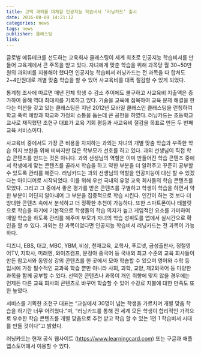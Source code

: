 ```yaml
---
title: 고액 과외를 대체할 인공지능 학습비서 ‘러닝카드’ 출시
date: 2016-08-09 14:21:12
categories: news
tags: news
publisher: 클래스팅
link:
---
```

글로벌 에듀테크를 선도하는 교육회사 클래스팅이 세계 최초로 인공지능 학습비서를 만들어 교육계에서 큰 주목을 받고 있다. <!-- more -->자녀에게 맞춘 학습을 위해 과목당 월 30~50만원의 과외비를 지불해야 했다면 인공지능 학습비서 러닝카드는 전 과목을 다 합쳐도 2~4만원대로 개별 맞춤 학습을 할 수 있어 사교육비를 대폭 절감할 수 있게 되었다.

통계청 조사에 따르면 매년 전체 학생 수 감소 추이에도 불구하고 사교육비 지출액은 증가하여 올해 역대 최대치를 기록하고 있다. 기술을 교육에 접목하여 교육 문제 해결을 한다는 미션을 갖고 있는 클래스팅은 지난 2012년 모바일 클래스인 클래스팅을 런칭하여 학교 폭력 예방과 학교와 가정의 소통을 돕는데 큰 공헌을 하였다. 러닝카드는 초등학교 교사로 재직했던 조현구 대표가 교육 기회 평등과 사교육비 절감을 목표로 만든 두 번째 교육 서비스이다.

사교육비 중에서도 가장 큰 비용을 차지하는 과외는 자녀의 개별 맞춤 학습과 부족한 학습 의지 보완을 위해 비싸지만 많은 학부모가 선호를 하고 있다. 과외 선생님이 직접 학습 콘텐츠를 만드는 것은 아니다. 과외 선생님의 역할은 이미 만들어진 학습 콘텐츠 중에서 학생에게 맞는 콘텐츠를 골라서 학습을 하고 약한 부분을 더 알려주고 꾸준히 공부할 수 있도록 관리를 해준다. 러닝카드는 과외 선생님의 역할을 인공지능이 대신 할 수 있겠다는 아이디어로 시작되었다. 이를 위해 우선 국내외 유명 교육 회사들의 학습 콘텐츠를 모았다. 그리고 그 중에서 좋은 평가를 받은 콘텐츠를 구별하고 학생이 학습을 하면서 약한 부분이 어딘지 알아내어 그 부분을 집중적으로 학습 시킨다. 인간이 하는 것 보다 더 방대한 콘텐츠 속에서 분석하고 더 정확한 추천이 가능하다. 또한 스마트폰이나 태블릿으로 학습을 하기에 기본적으로 학생들의 학습 의지가 높고 게임적인 요소를 가미하여 매일 학습을 하도록 관리를 해주며 부모가 자녀의 학습 성취도를 앱에서 실시간으로 확인을 할 수 있다. 과외는 한 과목이었다면 인공지능 학습비서 러닝카드는 전 과목이 가능하다.

디즈니, EBS, 대교, MBC, YBM, 비상, 천재교육, 교학사, 푸르넷, 금성출판사, 정철영어TV, 지학사, 미래엔, 와이즈캠프, 문정아 중국어 등 국내외 최고 수준의 교육 회사들이 만든 참고서와 동영상 강의 콘텐츠를 한 곳에서 모아 학습할 수 있으며 영어와 수학 등 입시에 가장 필수적인 교과목 학습 뿐만 아니라 사회, 과학, 교양, 제2외국어 등 다양한 과목을 함께 공부할 수 있다. 선택한 콘텐츠나 과목이 개인 취향에 맞지 않을 경우에는 언제든 다른 교육 회사의 콘텐츠로 바꾸어 학습할 수 있어 수강료 지불에 대한 만족도 또한 높였다.

서비스를 기획한 조현구 대표는 “교실에서 30명이 넘는 학생을 가르치며 개별 맞춤 학습을 하기란 너무 어려웠다.”며, “러닝카드를 통해 전 세계 모든 학생이 합리적인 가격으로 우수한 학습 콘텐츠를 개별 맞춤으로 추천 받고 학습 할 수 있는 1인 1 학습비서 시대를 만들 것이다”고 밝혔다.

러닝카드는 현재 공식 웹사이트 (https://www.learningcard.com) 또는 구글과 애플 앱스토어에서 이용할 수 있다.
